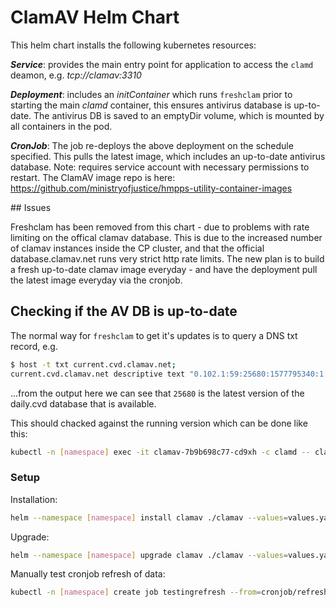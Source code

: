 # ClamAV Helm Chart

This helm chart installs the following kubernetes resources:

***Service***: provides the main entry point for application to access the `clamd` deamon, e.g. _tcp://clamav:3310_

***Deployment***: includes an _initContainer_ which runs `freshclam` prior to starting the main _clamd_ container, this ensures antivirus database is up-to-date. The antivirus DB is saved to an emptyDir volume, which is mounted by all containers in the pod.

***CronJob***: The job re-deploys the above deployment on the schedule specified.  This pulls the latest image, which includes an up-to-date antivirus database. Note: requires service account with necessary permissions to restart. The ClamAV image repo is here: <https://github.com/ministryofjustice/hmpps-utility-container-images>

## Issues

Freshclam has been removed from this chart - due to problems with rate limiting on the offical clamav database. This is due to the increased number of clamav instances inside the CP cluster, and that the official database.clamav.net runs very strict http rate limits. The new plan is to build a fresh up-to-date clamav image everyday - and have the deployment pull the latest image everyday via the cronjob.

## Checking if the AV DB is up-to-date

The normal way for `freshclam` to get it's updates is to query a DNS txt record, e.g.

```bash
$ host -t txt current.cvd.clamav.net;
current.cvd.clamav.net descriptive text "0.102.1:59:25680:1577795340:1:63:49191:331"
```

...from the output here we can see that `25680` is the latest version of the daily.cvd database that is available. 

This should chacked against the running version which can be done like this:

```bash
kubectl -n [namespace] exec -it clamav-7b9b698c77-cd9xh -c clamd -- clamd --version
```

### Setup

Installation:

```bash
helm --namespace [namespace] install clamav ./clamav --values=values.yaml
```

Upgrade:

```bash
helm --namespace [namespace] upgrade clamav ./clamav --values=values.yaml
```

Manually test cronjob refresh of data:

```bash
kubectl -n [namespace] create job testingrefresh --from=cronjob/refresh-clamav-db
```
